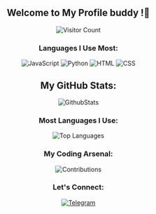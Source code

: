<div align="center">

## Welcome to My Profile buddy !🚀
![Visitor Count](https://profile-counter.glitch.me/SOMEH1NG/count.svg)

### Languages I Use Most:
![JavaScript](https://img.shields.io/badge/JavaScript-Expert-yellow?style=flat-square&logo=javascript&logoColor=white&link=your-js-profile)
![Python](https://img.shields.io/badge/Python-Intermediate-blue?style=flat-square&logo=python&logoColor=white&link=your-py-profile)
![HTML](https://img.shields.io/badge/HTML5-Intermediate-orange?style=flat-square&logo=html5&logoColor=white&link=your-html-profile)
![CSS](https://img.shields.io/badge/CSS3-Intermediate-blueviolet?style=flat-square&logo=css3&logoColor=white&link=your-css-profile)

## My GitHub Stats:

![GithubStats](https://github-stats-alpha.vercel.app/api?username=SOMEH1NG&theme=dark)

### Most Languages I Use:
![Top Languages](https://github-readme-stats.vercel.app/api/top-langs/?username=SOMEH1NG&layout=compact&theme=radical)

### My Coding Arsenal:
![Contributions](https://github-readme-streak-stats.herokuapp.com/?user=SOMEH1NG&theme=dark)

### Let's Connect:
[![Telegram](https://img.shields.io/badge/Telegram-Contact-blue?style=flat-square&logo=telegram)](https://telegram.dog/IncogTech)
</div>
